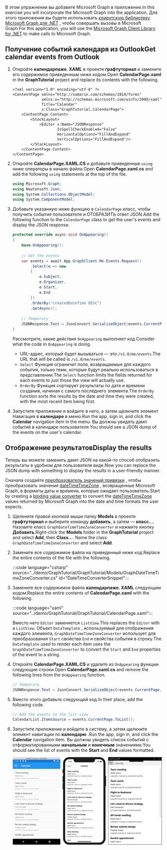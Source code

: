 <!-- markdownlint-disable MD002 MD041 -->

<span data-ttu-id="270ab-101">В этом упражнении вы добавите Microsoft Graph в приложение.</span><span class="sxs-lookup"><span data-stu-id="270ab-101">In this exercise you will incorporate the Microsoft Graph into the application.</span></span> <span data-ttu-id="270ab-102">Для этого приложения вы будете использовать [клиентскую библиотеку Microsoft Graph для .NET](https://github.com/microsoftgraph/msgraph-sdk-dotnet) , чтобы совершать вызовы в Microsoft Graph.</span><span class="sxs-lookup"><span data-stu-id="270ab-102">For this application, you will use the [Microsoft Graph Client Library for .NET](https://github.com/microsoftgraph/msgraph-sdk-dotnet) to make calls to Microsoft Graph.</span></span>

## <a name="get-calendar-events-from-outlook"></a><span data-ttu-id="270ab-103">Получение событий календаря из Outlook</span><span class="sxs-lookup"><span data-stu-id="270ab-103">Get calendar events from Outlook</span></span>

1. <span data-ttu-id="270ab-104">Откройте **календарпаже. XAML** в проекте **графтуториал** и замените его содержимое приведенным ниже кодом.</span><span class="sxs-lookup"><span data-stu-id="270ab-104">Open **CalendarPage.xaml** in the **GraphTutorial** project and replace its contents with the following.</span></span>

    ```xaml
    <?xml version="1.0" encoding="utf-8" ?>
    <ContentPage xmlns="http://xamarin.com/schemas/2014/forms"
                 xmlns:x="http://schemas.microsoft.com/winfx/2009/xaml"
                 Title="Calendar"
                 x:Class="GraphTutorial.CalendarPage">
        <ContentPage.Content>
            <StackLayout>
                <Editor x:Name="JSONResponse"
                        IsSpellCheckEnabled="False"
                        HorizontalOptions="FillAndExpand"
                        VerticalOptions="FillAndExpand"/>
            </StackLayout>
        </ContentPage.Content>
    </ContentPage>
    ```

1. <span data-ttu-id="270ab-105">Откройте **CalendarPage.XAML.CS** и добавьте приведенные `using` ниже операторы в начало файла.</span><span class="sxs-lookup"><span data-stu-id="270ab-105">Open **CalendarPage.xaml.cs** and add the following `using` statements at the top of the file.</span></span>

    ```csharp
    using Microsoft.Graph;
    using Newtonsoft.Json;
    using System.Collections.ObjectModel;
    using System.ComponentModel;
    ```

1. <span data-ttu-id="270ab-106">Добавьте указанную ниже функцию в `CalendarPage` класс, чтобы получить события пользователя и ОТОБРАЗИТЬ ответ JSON.</span><span class="sxs-lookup"><span data-stu-id="270ab-106">Add the following function to the `CalendarPage` class to get the user's events and display the JSON response.</span></span>

    ```csharp
    protected override async void OnAppearing()
    {
        base.OnAppearing();

        // Get the events
        var events = await App.GraphClient.Me.Events.Request()
            .Select(e => new
            {
                e.Subject,
                e.Organizer,
                e.Start,
                e.End
            })
            .OrderBy("createdDateTime DESC")
            .GetAsync();

        // Temporary
        JSONResponse.Text = JsonConvert.SerializeObject(events.CurrentPage, Formatting.Indented);
    }
    ```

    <span data-ttu-id="270ab-107">Рассмотрите, какие действия `OnAppearing` выполняет код.</span><span class="sxs-lookup"><span data-stu-id="270ab-107">Consider what the code in `OnAppearing` is doing.</span></span>

    - <span data-ttu-id="270ab-108">URL-адрес, который будет вызываться — это `/v1.0/me/events`.</span><span class="sxs-lookup"><span data-stu-id="270ab-108">The URL that will be called is `/v1.0/me/events`.</span></span>
    - <span data-ttu-id="270ab-109">`Select` Функция ограничит поля, возвращаемые для каждого события, только теми, которые будут реально использоваться в представлении.</span><span class="sxs-lookup"><span data-stu-id="270ab-109">The `Select` function limits the fields returned for each events to just those the view will actually use.</span></span>
    - <span data-ttu-id="270ab-110">`OrderBy` Функция сортирует результаты по дате и времени создания, начиная с самого последнего элемента.</span><span class="sxs-lookup"><span data-stu-id="270ab-110">The `OrderBy` function sorts the results by the date and time they were created, with the most recent item being first.</span></span>

1. <span data-ttu-id="270ab-111">Запустите приложение и войдите в него, а затем щелкните элемент Навигация в **календаре** в меню.</span><span class="sxs-lookup"><span data-stu-id="270ab-111">Run the app, sign in, and click the **Calendar** navigation item in the menu.</span></span> <span data-ttu-id="270ab-112">Вы должны увидеть дамп событий в календаре пользователя.</span><span class="sxs-lookup"><span data-stu-id="270ab-112">You should see a JSON dump of the events on the user's calendar.</span></span>

## <a name="display-the-results"></a><span data-ttu-id="270ab-113">Отображение результатов</span><span class="sxs-lookup"><span data-stu-id="270ab-113">Display the results</span></span>

<span data-ttu-id="270ab-114">Теперь вы можете заменить дамп JSON на какой-то способ отобразить результаты в удобном для пользователя виде.</span><span class="sxs-lookup"><span data-stu-id="270ab-114">Now you can replace the JSON dump with something to display the results in a user-friendly manner.</span></span>

<span data-ttu-id="270ab-115">Сначала создайте [преобразователь значений привязки](/xamarin/xamarin-forms/xaml/xaml-basics/data-binding-basics#binding-value-converters) , чтобы преобразовать значения [dateTimeTimeZone](/graph/api/resources/datetimetimezone?view=graph-rest-1.0) , возвращенные Microsoft Graph, в форматы даты и времени, которые ожидает пользователь.</span><span class="sxs-lookup"><span data-stu-id="270ab-115">Start by creating a [binding value converter](/xamarin/xamarin-forms/xaml/xaml-basics/data-binding-basics#binding-value-converters) to convert the [dateTimeTimeZone](/graph/api/resources/datetimetimezone?view=graph-rest-1.0) values returned by Microsoft Graph into the date and time formats the user expects.</span></span>

1. <span data-ttu-id="270ab-116">Щелкните правой кнопкой мыши папку **Models** в проекте **графтуториал** и выберите команду **добавить**, а затем — **класс...**. Назовите класс `GraphDateTimeTimeZoneConverter` и нажмите кнопку **Добавить**.</span><span class="sxs-lookup"><span data-stu-id="270ab-116">Right-click the **Models** folder in the **GraphTutorial** project and select **Add**, then **Class...**. Name the class `GraphDateTimeTimeZoneConverter` and select **Add**.</span></span>

1. <span data-ttu-id="270ab-117">Замените все содержимое файла на приведенный ниже код.</span><span class="sxs-lookup"><span data-stu-id="270ab-117">Replace the entire contents of the file with the following.</span></span>

    :::code language="csharp" source="../demo/GraphTutorial/GraphTutorial/Models/GraphDateTimeTimeZoneConverter.cs" id="DateTimeConverterSnippet":::

1. <span data-ttu-id="270ab-118">Замените все содержимое файла **календарпаже. XAML** следующим кодом:</span><span class="sxs-lookup"><span data-stu-id="270ab-118">Replace the entire contents of **CalendarPage.xaml** with the following.</span></span>

    :::code language="xaml" source="../demo/GraphTutorial/GraphTutorial/CalendarPage.xaml":::

    <span data-ttu-id="270ab-119">Вместо него `Editor` заменяется `ListView`.</span><span class="sxs-lookup"><span data-stu-id="270ab-119">This replaces the `Editor` with a `ListView`.</span></span> <span data-ttu-id="270ab-120">Объект `DataTemplate` , используемый для отображения каждого элемента, `GraphDateTimeTimeZoneConverter` использует для преобразования `Start` свойства `End` и свойства события в строку.</span><span class="sxs-lookup"><span data-stu-id="270ab-120">The `DataTemplate` used to render each item uses the `GraphDateTimeTimeZoneConverter` to convert the `Start` and `End` properties of the event to a string.</span></span>

1. <span data-ttu-id="270ab-121">Откройте **CalendarPage.XAML.CS** и удалите из `OnAppearing` функции следующие строки.</span><span class="sxs-lookup"><span data-stu-id="270ab-121">Open **CalendarPage.xaml.cs** and remove the following lines from the `OnAppearing` function.</span></span>

    ```csharp
    // Temporary
    JSONResponse.Text = JsonConvert.SerializeObject(events.CurrentPage, Formatting.Indented);
    ```

1. <span data-ttu-id="270ab-122">Вместо этого добавьте следующий код.</span><span class="sxs-lookup"><span data-stu-id="270ab-122">In their place, add the following code.</span></span>

    ```csharp
    // Add the events to the list view
    CalendarList.ItemsSource = events.CurrentPage.ToList();
    ```

1. <span data-ttu-id="270ab-123">Запустите приложение и войдите в систему, а затем щелкните элемент навигации по **календарю** .</span><span class="sxs-lookup"><span data-stu-id="270ab-123">Run the app, sign in, and click the **Calendar** navigation item.</span></span> <span data-ttu-id="270ab-124">Вы должны увидеть список событий с отформатированными **начальным** и **конечным** значениями.</span><span class="sxs-lookup"><span data-stu-id="270ab-124">You should see the list of events with the **Start** and **End** values formatted.</span></span>

    ![Снимок экрана с таблицей событий](./images/calendar-page.png)
